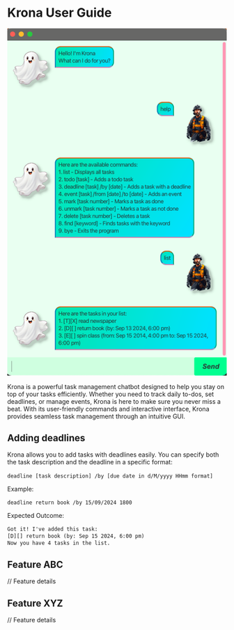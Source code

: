 # Krona User Guide

![img.png](img.png)

Krona is a powerful task management chatbot designed to help you stay on top of your tasks efficiently. Whether you need to track daily to-dos, set deadlines, or manage events, Krona is here to make sure you never miss a beat. With its user-friendly commands and interactive interface, Krona provides seamless task management through an intuitive GUI.
## Adding deadlines

Krona allows you to add tasks with deadlines easily. You can specify both the task description and the deadline in a specific format:

`deadline [task description] /by [due date in d/M/yyyy HHmm format]`

Example: 
```
deadline return book /by 15/09/2024 1800
```

Expected Outcome:

```
Got it! I've added this task:
[D][] return book (by: Sep 15 2024, 6:00 pm)
Now you have 4 tasks in the list.
```

## Feature ABC

// Feature details


## Feature XYZ

// Feature details